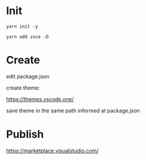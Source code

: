 # Init

```
yarn init -y
```

```
yarn add vsce -D
```

# Create

edit package.json

create theme:

https://themes.vscode.one/

save theme in the same path informed at package.json

# Publish

https://marketplace.visualstudio.com/
